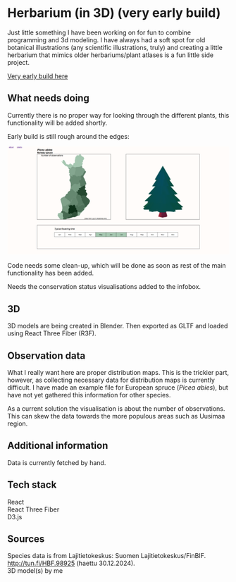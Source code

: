 # Herbarium (in 3D) (very early build)

Just little something I have been working on for fun to combine programming and 3d modeling. I have always had a soft spot for old botanical illustrations (any scientific illustrations, truly) and creating a little herbarium that mimics older herbariums/plant atlases is a fun little side project.

[Very early build here](https://herbarium-0q25.onrender.com/)

## What needs doing

Currently there is no proper way for looking through the different plants, this functionality will be added shortly.

Early build is still rough around the edges:

![alt text](earlybuild.png)


Code needs some clean-up, which will be done as soon as rest of the main functionality has been added.

Needs the conservation status visualisations added to the infobox.

## 3D

3D models are being created in Blender. Then exported as GLTF and loaded using React Three Fiber (R3F).

## Observation data

What I really want here are proper distribution maps. This is the trickier part, however, as collecting necessary data for distribution maps is currently difficult. I have made an example file for European spruce (*Picea abies*), but have not yet gathered this information for other species.

As a current solution the visualisation is about the number of observations. This can skew the data towards the more populous areas such as Uusimaa region.

## Additional information

Data is currently fetched by hand.

## Tech stack

React<br/>
React Three Fiber<br/>
D3.js<br/>

## Sources

Species data is from Lajitietokeskus: Suomen Lajitietokeskus/FinBIF. http://tun.fi/HBF.98925 (haettu 30.12.2024).<br/>
3D model(s) by me